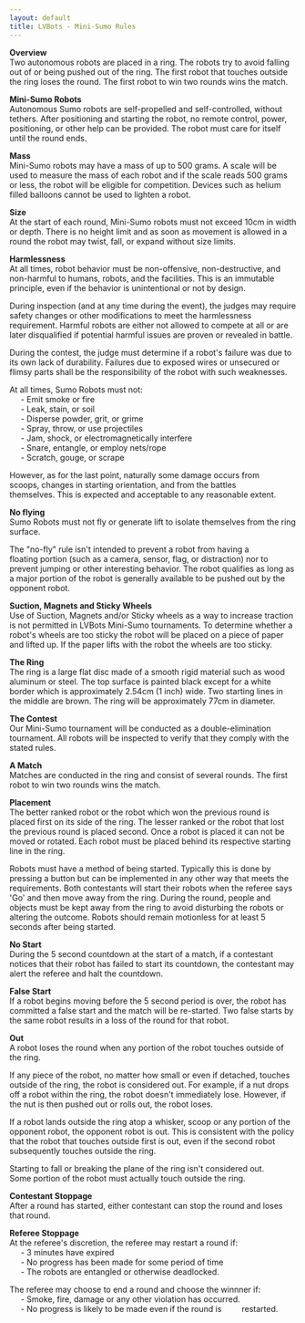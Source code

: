 ```yaml
---
layout: default
title: LVBots - Mini-Sumo Rules
---
```


<p><b>Overview</b><br>
  Two autonomous robots are placed in a ring. The robots try to avoid falling out of or being pushed out of the ring. The first robot that touches outside the ring loses the round. The first robot to win two rounds wins the match.</p>

<p><b>Mini-Sumo Robots</b><br>
  Autonomous Sumo robots are self-propelled and self-controlled, without tethers. After positioning and starting the robot, no remote control, power, positioning, or other help can be provided. The robot must care for itself until the round ends.</p>

<p><b>Mass</b><br>
  Mini-Sumo robots may have a mass of up to 500 grams. A scale will be used to measure the mass of each robot and if the scale reads 500 grams or less, the robot will be eligible for competition. Devices such as helium filled balloons cannot be used to lighten a robot.</p>

<b>Size</b><br>
  At the start of each round, Mini-Sumo robots must not exceed 10cm in width or depth. There is no height limit and as soon as movement is allowed in a round the robot may twist, fall, or expand without size limits.</p>

<b>Harmlessness</b><br>
  At all times, robot behavior must be non-offensive, non-destructive, and non-harmful to humans, robots, and the facilities. This is an immutable principle, even if the behavior is unintentional or not by design.</p>

<p>During inspection (and at any time during the event), the judges may require safety changes or other modifications to meet the harmlessness requirement. Harmful robots are either not allowed to compete at all or are later disqualified if potential harmful issues are proven or revealed in battle.</p>
<p>During the contest, the judge must determine if a robot's failure was due to its own lack of durability. Failures due to exposed wires or unsecured or flimsy parts shall be the responsibility of the robot with such weaknesses.</p>
<p>At all times, Sumo Robots must not:<br>
  &nbsp;&nbsp;&nbsp;&nbsp;&nbsp;- Emit smoke or fire<br>
  &nbsp;&nbsp;&nbsp;&nbsp;&nbsp;- Leak, stain, or soil<br>
  &nbsp;&nbsp;&nbsp;&nbsp;&nbsp;- Disperse powder, grit, or grime<br>
  &nbsp;&nbsp;&nbsp;&nbsp;&nbsp;- Spray, throw, or use projectiles<br>
  &nbsp;&nbsp;&nbsp;&nbsp;&nbsp;- Jam, shock, or electromagnetically interfere<br>
  &nbsp;&nbsp;&nbsp;&nbsp;&nbsp;- Snare, entangle, or employ nets/rope<br>
  &nbsp;&nbsp;&nbsp;&nbsp;&nbsp;- Scratch, gouge, or scrape</p>
<p>However, as for the last point, naturally some damage occurs from <br>  scoops, changes in starting orientation, and from the battles <br>  themselves. This is expected and acceptable to any reasonable extent. </p>

<p><b>No flying</b><br>
  Sumo Robots must not fly or generate lift to isolate themselves from the                        ring surface.</p>
<p>The &quot;no-fly&quot; rule isn't intended to prevent a robot from having a <br>  floating portion (such as a camera, sensor, flag, or distraction) nor to prevent jumping or other interesting behavior. The robot qualifies as long as a major portion of the robot is generally available to be pushed out by the opponent robot. </p>

<p><b>Suction, Magnets and Sticky Wheels</b><br>
  Use of Suction, Magnets and/or Sticky wheels as a way to increase traction is not permitted in LVBots Mini-Sumo tournaments. To determine whether a robot's wheels are too sticky the robot will be placed on a piece of paper and lifted up. If the paper lifts with the robot the wheels are too sticky.</p>

<p><b>The Ring</b><br>
  The ring is a large flat disc made of a smooth rigid material such as wood aluminum or steel. The top surface is painted black except for a white border which is approximately 2.54cm (1 inch) wide. Two starting lines in the middle are brown. The ring will be approximately 77cm in diameter. </p>

<p><b>The Contest</b><br>
  Our Mini-Sumo tournament will be conducted as a double-elimination tournament.  All robots will be inspected to verify that they comply with the stated rules.</p>

<p><b>A Match</b><br>
  Matches are conducted in the ring and consist of several rounds. The first robot to win two rounds wins the match.</p>
<p><b>Placement</b><br>
  The better ranked robot or the robot which won the previous round is placed first on its side of the ring. The lesser ranked or the robot that lost the previous round is placed second. Once a robot is placed it can not be moved or rotated. Each robot must be placed behind its respective starting line in the ring.</p>
<p>Robots must have a method of being started. Typically this is done by pressing a button but can be implemented in any other way that meets the requirements. Both contestants will start their robots when the referee says 'Go' and then move away from the ring. During the round, people and objects must be kept away from the ring to avoid disturbing the robots or altering the outcome. Robots should remain motionless for at least 5 seconds after being started.</p>
<p><b>No Start</b><br>
  During the 5 second countdown at the start of a match, if a contestant notices that their robot has failed to start its countdown, the contestant may alert the referee and halt the countdown.</p>
<p><b>False Start</b><br>
  If a robot begins moving before the 5 second period is over, the robot has committed a false start and the match will be re-started. Two false starts by the same robot results in a loss of the round for that robot.</p>
<p><b>Out</b><br>
  A robot loses the round when any portion of the robot touches outside of the ring.</p>
<p>If any piece of the robot, no matter how small or even if detached, touches outside of the ring, the robot is considered out. For example, if a nut drops off a robot within the ring, the robot doesn't immediately lose. However, if the nut is then pushed out or rolls out, the robot loses.</p>
<p>If a robot lands outside the ring atop a whisker, scoop or any portion of the opponent robot, the opponent robot is out. This is consistent with the policy that the robot that touches outside first is out, even if the second robot subsequently touches outside the ring.</p>
<p>Starting to fall or breaking the plane of the ring isn't considered out. <br>  Some portion of the robot must actually touch outside the ring. </p>

<p><b>Contestant Stoppage</b><br>
  After a round has started, either contestant can stop the round and loses that round.</p>

<p><b>Referee Stoppage</b><br>
  At the referee's discretion, the referee may restart a round if:<br>
  &nbsp;&nbsp;&nbsp;&nbsp;&nbsp;- 3 minutes have expired<br>
  &nbsp;&nbsp;&nbsp;&nbsp;&nbsp;- No progress has been made for some period of time<br>
  &nbsp;&nbsp;&nbsp;&nbsp;&nbsp;- The robots are entangled or otherwise deadlocked.</p>
<p>The referee may choose to end a round and choose the winnner if:<br>
  &nbsp;&nbsp;&nbsp;&nbsp;&nbsp;- Smoke, fire, damage or any other violation has occurred.<br>
  &nbsp;&nbsp;&nbsp;&nbsp;&nbsp;- No progress is likely to be made even if the round is &nbsp;&nbsp;&nbsp;&nbsp;&nbsp;&nbsp;&nbsp;&nbsp;restarted.<br>
</p>

